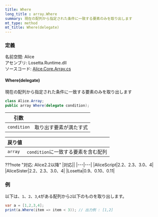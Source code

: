 ```yaml
---
title: Where
long_title : array.Where
summary: 現在の配列から指定された条件に一致する要素のみを取り出します
mt_type: method
mt_title: Where(delegate)
---
```


### 定義
名前空間: Alice<br/>
アセンブリ: Losetta.Runtime.dll<br/>
ソースコード: [Alice.Core.Array.cs](https://github.com/WSOFT-Project/Losetta/blob/master/Losetta.Runtime/Core/Extension/Alice.Core.Array.cs)

#### Where(delegate)

現在の配列から指定された条件に一致する要素のみを取り出します

```cs title="AliceScript"
class Alice.Array;
public array Where(delegate condition);
```

|引数| |
|-|-|
|`condition`|取り出す要素が満たす式|

|戻り値| |
|-|-|
|`array`|`condition`に一致する要素を含む配列|

???note "対応: Alice2.2以降"
    |対応||
    |---|---|
    |AliceScript|2.2、2.3、3.0、4|
    |AliceSister|2.2、2.3、3.0、4|
    |Losetta|0.9、0.10、0.11|

### 例
以下は、`1`、`2`、`3`,`4`がある配列から`2`以下のものを取り出します。

```cs title="AliceScript"
var a = [1,2,3,4];
print(a.Where(item => item < 3)); // 出力例 : [1,2]
```
